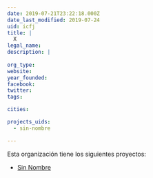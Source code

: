 ```yaml
---
date: 2019-07-21T23:22:18.000Z
date_last_modified: 2019-07-24
uid: icfj
title: |
  X
legal_name: 
description: |
  
org_type: 
website: 
year_founded: 
facebook: 
twitter: 
tags:

cities: 

projects_uids:
  - sin-nombre

---
```


Esta organización tiene los siguientes proyectos:

- [Sin Nombre](/proyectos/sin-nombre)
